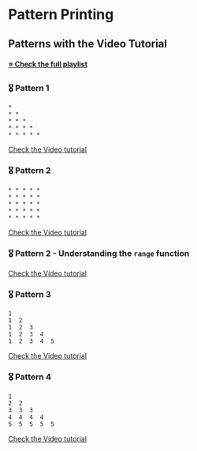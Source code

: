 # Pattern Printing 

<!-- Used Emojis: 🎖️ -->

## Patterns with the Video Tutorial

#### [⭐ Check the full playlist](https://www.youtube.com/playlist?list=PL7ZCWbO2Dbl5n9oOiG0V3ZXzt-6W1pOnH)

### 🎖️ Pattern 1

```
*
* *
* * *
* * * *
* * * * *
```
[Check the Video tutorial](https://youtu.be/apq1sHtj9Fk)

### 🎖️ Pattern 2

```
* * * * *
* * * * *
* * * * *
* * * * *
* * * * *
```
[Check the Video tutorial]()

### 🎖️ Pattern 2 - Understanding the `range` function

[Check the Video tutorial]()

### 🎖️ Pattern 3

```
1  
1  2  
1  2  3  
1  2  3  4  
1  2  3  4  5
```

[Check the Video tutorial]()

### 🎖️ Pattern 4

```
1  
2  2
3  3  3
4  4  4  4
5  5  5  5  5
```

[Check the Video tutorial]()